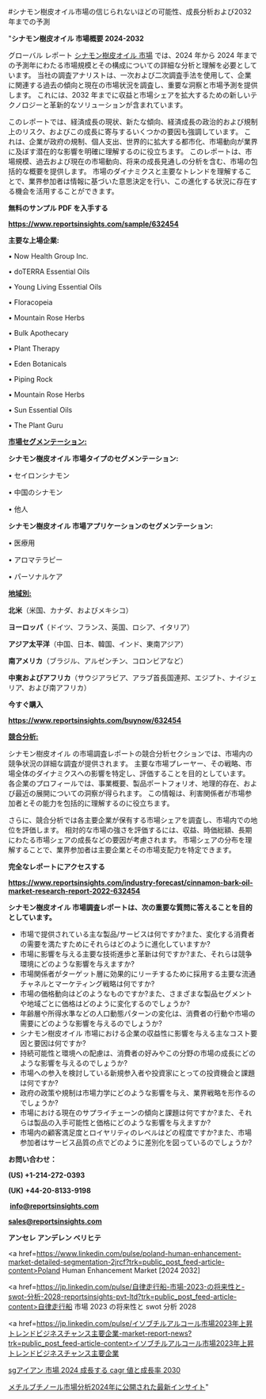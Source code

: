 #シナモン樹皮オイル市場の信じられないほどの可能性、成長分析および2032年までの予測

"<strong>シナモン樹皮オイル 市場概要 2024-2032</strong>

グローバル レポート <a href=https://www.reportsinsights.com/sample/632454>シナモン樹皮オイル 市場</a> では、2024 年から 2024 年までの予測年にわたる市場規模とその構成についての詳細な分析と理解を必要としています。 当社の調査アナリストは、一次および二次調査手法を使用して、企業に関連する過去の傾向と現在の市場状況を調査し、重要な洞察と市場予測を提供します。 これには、2032 年までに収益と市場シェアを拡大​​するための新しいテクノロジーと革新的なソリューションが含まれています。

このレポートでは、経済成長の現状、新たな傾向、経済成長の政治的および規制上のリスク、およびこの成長に寄与するいくつかの要因も強調しています。 これは、企業が政府の規制、個人支出、世界的に拡大する都市化、市場動向が業界に及ぼす潜在的な影響を明確に理解するのに役立ちます。 このレポートは、市場規模、過去および現在の市場動向、将来の成長見通しの分析を含む、市場の包括的な概要を提供します。 市場のダイナミクスと主要なトレンドを理解することで、業界参加者は情報に基づいた意思決定を行い、この進化する状況に存在する機会を活用することができます。

<strong><b>無料のサンプル PDF を入手する</b></strong>

<a href=https://www.reportsinsights.com/sample/632454><strong><u>https://www.reportsinsights.com/sample/632454</u></strong></a>

<strong>主要な上場企業:</strong>

• Now Health Group Inc.

• doTERRA Essential Oils

• Young Living Essential Oils

• Floracopeia

• Mountain Rose Herbs

• Bulk Apothecary

• Plant Therapy

• Eden Botanicals

• Piping Rock

• Mountain Rose Herbs

• Sun Essential Oils

• The Plant Guru

<strong><u>市場セグメンテーション</u></strong><strong><u>:</u></strong>

<strong>シナモン樹皮オイル 市場タイプのセグメンテーション:</strong>

• セイロンシナモン

• 中国のシナモン

• 他人

<strong>シナモン樹皮オイル 市場アプリケーションのセグメンテーション:</strong>

• 医療用

• アロマテラピー

• パーソナルケア

<strong><u>地域別</u></strong><strong><u>:</u></strong>

<strong>北米</strong>（米国、カナダ、およびメキシコ）

<strong>ヨーロッパ</strong>（ドイツ、フランス、英国、ロシア、イタリア）

<strong>アジア太平洋</strong>（中国、日本、韓国、インド、東南アジア）

<strong>南アメリカ</strong>（ブラジル、アルゼンチン、コロンビアなど）

<strong>中東およびアフリカ</strong>（サウジアラビア、アラブ首長国連邦、エジプト、ナイジェリア、および南アフリカ）

<strong>今すぐ購入</strong>

<a href=https://www.reportsinsights.com/buynow/632454><strong><u>https://www.reportsinsights.com/buynow/632454</u></strong></a>

<strong><u>競合分析:</u></strong>

シナモン樹皮オイル の市場調査レポートの競合分析セクションでは、市場内の競争状況の詳細な調査が提供されます。 主要な市場プレーヤー、その戦略、市場全体のダイナミクスへの影響を特定し、評価することを目的としています。 各企業のプロフィールでは、事業概要、製品ポートフォリオ、地理的存在、および最近の展開についての洞察が得られます。 この情報は、利害関係者が市場参加者とその能力を包括的に理解するのに役立ちます。

さらに、競合分析では各主要企業が保有する市場シェアを調査し、市場内での地位を評価します。 相対的な市場の強さを評価するには、収益、時価総額、長期にわたる市場シェアの成長などの要因が考慮されます。 市場シェアの分布を理解することで、業界参加者は主要企業とその市場支配力を特定できます。

<strong>完全なレポートにアクセスする</strong>

<a href=https://www.reportsinsights.com/industry-forecast/cinnamon-bark-oil-market-research-report-2022-632454><strong><u><b>https://www.reportsinsights.com/industry-forecast/cinnamon-bark-oil-market-research-report-2022-632454</b></u></strong></a>

<strong><b>シナモン樹皮オイル 市場調査レポートは、次の重要な質問に答えることを目的としています。</b></strong>
<ul>
  <li>市場で提供されている主な製品/サービスは何ですか?また、変化する消費者の需要を満たすためにそれらはどのように進化していますか?</li>
  <li>市場に影響を与える主要な技術進歩と革新は何ですか?また、それらは競争環境にどのような影響を与えますか?</li>
  <li>市場関係者がターゲット層に効果的にリーチするために採用する主要な流通チャネルとマーケティング戦略は何ですか?</li>
  <li>市場の価格動向はどのようなものですか?また、さまざまな製品セグメントや地域ごとに価格はどのように変化するのでしょうか?</li>
  <li>年齢層や所得水準などの人口動態パターンの変化は、消費者の行動や市場の需要にどのような影響を与えるのでしょうか?</li>
  <li>シナモン樹皮オイル 市場における企業の収益性に影響を与える主なコスト要因と要因は何ですか?</li>
  <li>持続可能性と環境への配慮は、消費者の好みやこの分野の市場の成長にどのような影響を与えるのでしょうか?</li>
  <li>市場への参入を検討している新規参入者や投資家にとっての投資機会と課題は何ですか?</li>
  <li>政府の政策や規制は市場力学にどのような影響を与え、業界戦略を形作るのでしょうか?</li>
  <li>市場における現在のサプライチェーンの傾向と課題は何ですか?また、それらは製品の入手可能性と価格にどのような影響を与えますか?</li>
  <li>市場内の顧客満足度とロイヤリティのレベルはどの程度ですか?また、市場参加者はサービス品質の点でどのように差別化を図っているのでしょうか?</li>
</ul>
<strong>お問い合わせ：</strong>

<strong>(US) +1-214-272-0393</strong>

<strong>(UK) +44-20-8133-9198</strong>

<strong> </strong><a href=info@reportsinsights.com><strong><u>info@reportsinsights.com</u></strong></a>

<a href=sales@reportsinsights.com><strong><u>sales@reportsinsights.com</u></strong></a>

<strong>アンセレ アンデレン ベリヒテ</strong>

<a href=https://www.linkedin.com/pulse/poland-human-enhancement-market-detailed-segmentation-2jrcf?trk=public_post_feed-article-content>Poland Human Enhancement Market [2024 2032]</a>

<a href=https://jp.linkedin.com/pulse/自律走行船-市場-2023-の将来性と-swot-分析-2028-reportsinsights-pvt-ltd?trk=public_post_feed-article-content>自律走行船 市場 2023 の将来性と swot 分析 2028</a>

<a href=https://jp.linkedin.com/pulse/イソブチルアルコール市場2023年上昇トレンドビジネスチャンス主要企業-market-report-news?trk=public_post_feed-article-content>イソブチルアルコール市場2023年上昇トレンドビジネスチャンス主要企業</a>

<a href=https://www.linkedin.com/pulse/sgアイアン-市場-2024-成長する-cagr-値と成長率-2030-healthscope-news-245-vzwjf/>sgアイアン 市場 2024 成長する cagr 値と成長率 2030</a>

<a href=https://www.linkedin.com/pulse/メチルブチノール市場分析2024年に公開された最新インサイト-community-market-research-wqwcf/>メチルブチノール市場分析2024年に公開された最新インサイト</a>"
